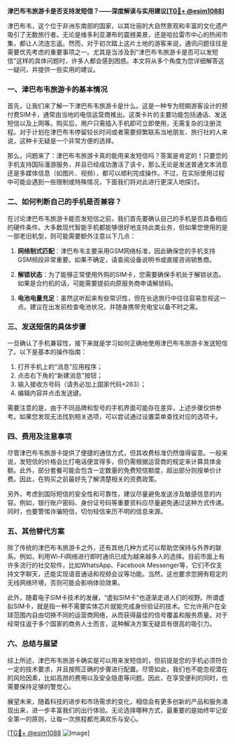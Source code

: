 **津巴布韦旅游卡是否支持发短信？——深度解读与实用建议[[TG💪+ @esim1088](https://t.me/s/esim1088)]**

津巴布韦，这个位于非洲东南部的国家，以其壮丽的大自然景观和丰富的文化遗产吸引了无数旅行者。无论是维多利亚瀑布的震撼美景，还是哈拉雷市中心的热闹市集，都让人流连忘返。然而，对于初次踏上这片土地的游客来说，通讯问题往往是需要优先考虑的重要事项之一。尤其是当涉及到“津巴布韦旅游卡是否可以发短信”这样的具体问题时，许多人都会感到困惑。本文将从多个角度为您详细解答这一疑问，并提供一些实用的建议。

### 一、津巴布韦旅游卡的基本情况

首先，让我们来了解一下津巴布韦旅游卡是什么。这是一种专为短期游客设计的预付费SIM卡，通常由当地的电信运营商推出。这类卡片的主要功能包括通话、发送短信以及上网等。购买后，用户只需插入手机即可立即使用，无需复杂的注册流程。对于计划在津巴布韦停留较长时间或者需要频繁联系当地朋友、旅行社的人来说，这种卡无疑是一个非常方便的选择。

那么，问题来了：津巴布韦旅游卡真的能用来发短信吗？答案是肯定的！只要您的手机支持国际漫游服务，并且已经成功激活了该卡，那么无论是发送普通文本消息还是多媒体信息（如图片、视频），都可以顺利完成操作。不过，在实际使用过程中可能会遇到一些限制或特殊情况，下面我们将对此进行更深入地探讨。

### 二、如何判断自己的手机是否兼容？

在讨论津巴布韦旅游卡能否发短信之前，我们首先要确认自己的手机是否具备相应的硬件条件。大多数现代智能手机都能够很好地支持此类业务，但如果您使用的是一部老旧机型，则可能需要额外注意以下几点：

1. **网络制式匹配**：津巴布韦主要采用GSM网络标准，因此确保您的手机支持GSM频段非常重要。如果不确定，请查阅设备说明书或直接咨询销售商。
   
2. **解锁状态**：为了能够正常使用外购的SIM卡，您需要确保手机处于解锁状态。如果是合约机的话，可能需要提前向原服务商申请解锁码。
   
3. **电池电量充足**：虽然这听起来有些常识性，但在长途旅行中往往容易忽视这一点。建议在出发前检查电池状况，并随身携带充电宝以备不时之需。

### 三、发送短信的具体步骤

一旦确认了手机兼容性，接下来就是学习如何正确地使用津巴布韦旅游卡发送短信了。以下是基本的操作指南：

1. 打开手机上的“消息”应用程序；
2. 点击右下角的“新建消息”按钮；
3. 输入接收方号码（请务必加上国家代码+263）；
4. 编辑内容并点击发送键。

需要注意的是，由于不同品牌和型号的手机界面可能存在差异，上述步骤仅供参考。如果您发现无法找到相关选项，可以尝试通过设置菜单查找对应的选项卡。

### 四、费用及注意事项

尽管津巴布韦旅游卡提供了便捷的通信方式，但其收费标准仍然值得留意。一般来说，发短信的价格会比打电话便宜得多，但仍需根据运营商的规定来计算具体金额。此外，部分套餐可能会包含一定数量的免费短信额度，超出部分则按单价计费。因此，在购买之前最好先了解清楚相关的资费政策。

另外，考虑到国际短信的安全性和可靠性，建议尽量避免发送涉及敏感信息的内容。例如，银行账户密码、身份证号码等重要资料应尽量避免通过这种方式传递。同时，也要警惕诈骗短信，切勿轻信来历不明的信息来源。

### 五、其他替代方案

除了传统的津巴布韦旅游卡之外，还有其他几种方式可以帮助您保持与外界的联系。例如，利用Wi-Fi网络进行即时通讯已成为越来越多人的选择。目前市面上有许多流行的社交软件，比如WhatsApp、Facebook Messenger等，它们不仅支持文字聊天，还能实现语音通话和视频会议等功能。当然，这也要求您拥有稳定的无线网络环境，否则可能会影响体验效果。

此外，随着电子SIM卡技术的发展，“虚拟SIM卡”也逐渐走进人们的视野。所谓虚拟SIM卡，就是指一种不需要实体芯片就能完成身份验证的技术。它允许用户在全球范围内自由切换不同的运营商网络，从而获得最佳的信号覆盖和服务质量。对于经常往返于多个国家的商务人士而言，这种解决方案无疑具有很高的吸引力。

### 六、总结与展望

综上所述，津巴布韦旅游卡确实是可以用来发短信的，但前提是您的手机必须符合一定的技术要求，并且按照正确的步骤进行配置。尽管如此，我们也不能忽视潜在的风险因素，比如高昂的费用以及安全隐患等问题。因此，在享受便利的同时，也需要保持足够的警觉心。

展望未来，随着科技的进步和市场需求的变化，相信会有更多创新的产品和服务涌现出来，进一步丰富我们的出行体验。无论选择哪种方式，最重要的是始终牢记安全第一的原则，让每一次旅程都充满欢乐与安心。

[[TG💪+ @esim1088](https://t.me/s/esim1088) ![Image](https://i.postimg.cc/4NQfJmqS/Snipaste-2025-05-13-00-14-12.png)]